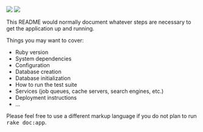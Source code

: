 <a href="https://codeclimate.com/github/luanguimaraesla/PickAProject"><img src="https://codeclimate.com/github/luanguimaraesla/PickAProject/badges/gpa.svg" /></a>
<a href="https://codeclimate.com/github/luanguimaraesla/PickAProject/coverage"><img src="https://codeclimate.com/github/luanguimaraesla/PickAProject/badges/coverage.svg" /></a>

This README would normally document whatever steps are necessary to get the
application up and running.

Things you may want to cover:
* Ruby version
* System dependencies
* Configuration
* Database creation
* Database initialization
* How to run the test suite
* Services (job queues, cache servers, search engines, etc.)
* Deployment instructions
* ...

Please feel free to use a different markup language if you do not plan to run
<tt>rake doc:app</tt>.

